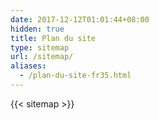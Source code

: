 ```yaml
---
date: 2017-12-12T01:01:44+08:00
hidden: true
title: Plan du site
type: sitemap
url: /sitemap/
aliases:
  - /plan-du-site-fr35.html
---
```


{{< sitemap >}}
